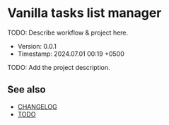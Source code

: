 <!--
@since 2024.06.30, 17:13
@changed 2024.06.30, 17:13
-->

# Vanilla tasks list manager

TODO: Describe workflow & project here.

- Version: 0.0.1
- Timestamp: 2024.07.01 00:19 +0500

TODO: Add the project description.

## See also

- [CHANGELOG](CHANGELOG.md)
- [TODO](TODO.md)
